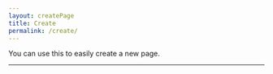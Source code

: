 ```yaml
---
layout: createPage
title: Create
permalink: /create/
---
```


<!-- the layout 'page' is going to be used for creating posts (markdown files) from .docx files.

I hope that is a constraint that we are fine with having.

I moved this to a standalone 'createPage' - Josh
-->

You can use this to easily create a new page.

______________________________________
